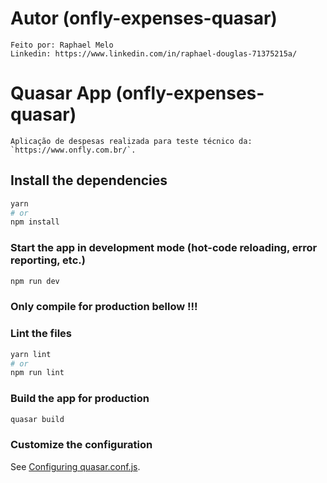 # Autor (onfly-expenses-quasar)
```
Feito por: Raphael Melo
Linkedin: https://www.linkedin.com/in/raphael-douglas-71375215a/
```
# Quasar App (onfly-expenses-quasar)

```
Aplicação de despesas realizada para teste técnico da: `https://www.onfly.com.br/`.
```

## Install the dependencies
```bash
yarn
# or
npm install
```

### Start the app in development mode (hot-code reloading, error reporting, etc.)
```bash
npm run dev
```

### Only compile for production bellow !!!

### Lint the files
```bash
yarn lint
# or
npm run lint
```

### Build the app for production
```bash
quasar build
```

### Customize the configuration
See [Configuring quasar.conf.js](https://v1.quasar.dev/quasar-cli/quasar-conf-js).
